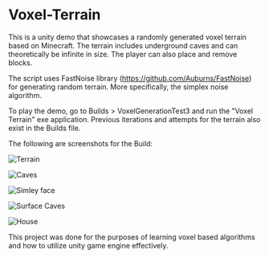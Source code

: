 # Voxel-Terrain
This is a unity demo that showcases a randomly generated voxel terrain based on Minecraft. The terrain includes underground caves and can theoretically be infinite in size. The player can also place and remove blocks.

The script uses FastNoise library (https://github.com/Auburns/FastNoise) for generating random terrain. More specifically, the simplex noise algorithm.

To play the demo, go to Builds > VoxelGenerationTest3 and run the "Voxel Terrain" exe application. Previous iterations and attempts for the terrain also exist in the Builds file.

The following are screenshots for the Build:

![Terrain](https://github.com/longchickenlegs/Voxel-Terrain/blob/master/Screenshots/Capture1.PNG)

![Caves](https://github.com/longchickenlegs/Voxel-Terrain/blob/master/Screenshots/Capture2.PNG)

![Simley face](https://github.com/longchickenlegs/Voxel-Terrain/blob/master/Screenshots/Capture3.PNG)

![Surface Caves](https://github.com/longchickenlegs/Voxel-Terrain/blob/master/Screenshots/Capture4.PNG)

![House](https://github.com/longchickenlegs/Voxel-Terrain/blob/master/Screenshots/Capture5.PNG)

This project was done for the purposes of learning voxel based algorithms and how to utilize unity game engine effectively.
